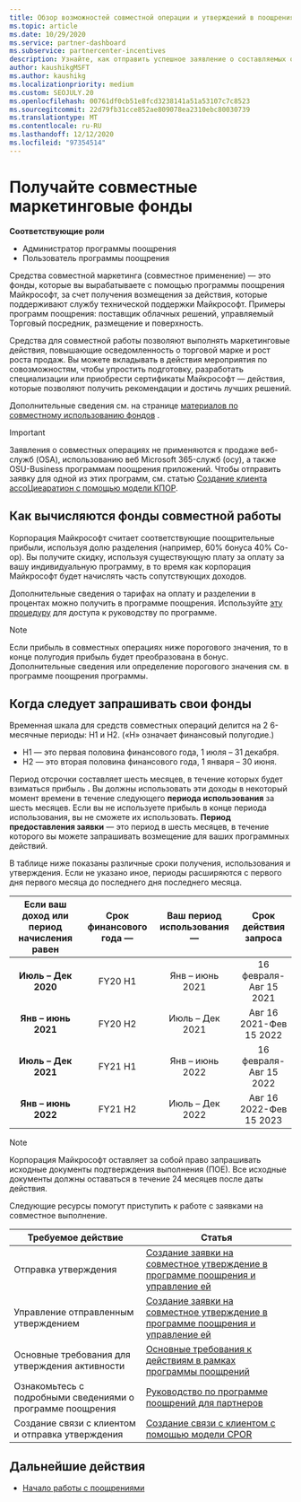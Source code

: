 ```yaml
---
title: Обзор возможностей совместной операции и утверждений в поощрениях
ms.topic: article
ms.date: 10/29/2020
ms.service: partner-dashboard
ms.subservice: partnercenter-incentives
description: Узнайте, как отправить успешное заявление о составляемых операциях для поощрения, организуя соответствующую документацию, счета, заявления и подтверждение выполнения.
author: kaushikgMSFT
ms.author: kaushikg
ms.localizationpriority: medium
ms.custom: SEOJULY.20
ms.openlocfilehash: 00761df0cb51e8fcd3238141a51a53107c7c8523
ms.sourcegitcommit: 22d79fb31cce852ae809078ea2310ebc80030739
ms.translationtype: MT
ms.contentlocale: ru-RU
ms.lasthandoff: 12/12/2020
ms.locfileid: "97354514"
---
```

# <a name="earn-cooperative-marketing-funds"></a>Получайте совместные маркетинговые фонды

**Соответствующие роли**

- Администратор программы поощрения
- Пользователь программы поощрения

Средства совместной маркетинга (совместное применение) — это фонды, которые вы вырабатываете с помощью программы поощрения Майкрософт, за счет получения возмещения за действия, которые поддерживают службу технической поддержки Майкрософт. Примеры программ поощрения: поставщик облачных решений, управляемый Торговый посредник, размещение и поверхность.

Средства для совместной работы позволяют выполнять маркетинговые действия, повышающие осведомленность о торговой марке и рост роста продаж. Вы можете вкладывать в действия мероприятия по совозможностям, чтобы упростить подготовку, разработать специализации или приобрести сертификаты Майкрософт — действия, которые позволяют получить рекомендации и достичь лучших решений.

Дополнительные сведения см. на странице [материалов по совместному использованию фондов](https://partner.microsoft.com/asset/collection/co-op-funds-resources#/) .

>[!Important]
>Заявления о совместных операциях не применяются к продаже веб-служб (OSA), использованию веб Microsoft 365-служб (осу), а также OSU-Business программам поощрения приложений. Чтобы отправить заявку для одной из этих программ, см. статью [Создание клиента ассоЦиеаратион с помощью модели КПОР](submit-osa-claim.md).

## <a name="how-co-op-funds-are-calculated"></a>Как вычисляются фонды совместной работы

Корпорация Майкрософт считает соответствующие поощрительные прибыли, используя долю разделения (например, 60% бонуса 40% Co-op). Вы получите скидку, используя существующую плату за оплату за вашу индивидуальную программу, в то время как корпорация Майкрософт будет начислять часть сопутствующих доходов.

Дополнительные сведения о тарифах на оплату и разделении в процентах можно получить в программе поощрения. Используйте [эту процедуру](incentives-determined-your-program-eligibility.md) для доступа к руководству по программе.

>[!NOTE]
>Если прибыль в совместных операциях ниже порогового значения, то в конце полугодия прибыль будет преобразована в бонус. Дополнительные сведения или определение порогового значения см. в программе поощрения программы.

## <a name="when-to-claim-your-funds"></a>Когда следует запрашивать свои фонды

Временная шкала для средств совместных операций делится на 2 6-месячные периоды: H1 и H2. («H» означает финансовый полугодие.)

- H1 — это первая половина финансового года, 1 июля – 31 декабря.
- H2 — это вторая половина финансового года, 1 января – 30 июня.

Период отсрочки составляет шесть месяцев, в течение которых будет взиматься прибыль **.** Вы должны использовать эти доходы в некоторый момент времени в течение следующего **периода использования** за шесть месяцев. Если вы не используете прибыль в конце периода использования, вы не сможете их использовать. **Период предоставления заявки** — это период в шесть месяцев, в течение которого вы можете запрашивать возмещение для ваших программных действий.

В таблице ниже показаны различные сроки получения, использования и утверждения. Если не указано иное, периоды расширяются с первого дня первого месяца до последнего дня последнего месяца.

|  Если ваш доход или период начисления равен  |Срок финансового года —  |  Ваш период использования —  |  Срок действия запроса  |
| :-----------: | :-----------: | :-----------: | :-----------: |
|**Июль – Дек 2020**| FY20 H1  |  Янв – июнь 2021  |  16 февраля-Авг 15 2021  |
|**Янв – июнь 2021** |  FY20 H2  |  Июль – Дек 2021  |  Авг 16 2021-Фев 15 2022  |
|**Июль – Дек 2021**|  FY21 H1  |  Янв – июнь 2022  |  16 февраля-Авг 15 2022  |
|**Янв – июнь 2022** |  FY21 H2  |  Июль – Дек 2022  |  Авг 16 2022-Фев 15 2023  |

>[!NOTE]
>Корпорация Майкрософт оставляет за собой право запрашивать исходные документы подтверждения выполнения (ПОЕ). Все исходные документы должны оставаться в течение 24 месяцев после даты действия.

Следующие ресурсы помогут приступить к работе с заявками на совместное выполнение.

| Требуемое действие | Статья |
| ------ | ----------- |
| Отправка утверждения |  [Создание заявки на совместное утверждение в программе поощрения и управление ей](create-incentives-claims.md)  |
| Управление отправленным утверждением | [Создание заявки на совместное утверждение в программе поощрения и управление ей](create-incentives-claims.md)    |
| Основные требования для утверждения активности | [Основные требования к действиям в рамках программы поощрений](core-requirements.md)   |
| Ознакомьтесь с подробными сведениями о программе поощрения | [Руководство по программе поощрений для партнеров](https://assetsprod.microsoft.com/co-op-guidebook.pdf)  |
| Создание связи с клиентом и отправка утверждения | [Создание связи с клиентом с помощью модели CPOR](submit-osa-claim.md)   |

## <a name="next-steps"></a>Дальнейшие действия

- [Начало работы с поощрениями](incentives-get-started-intro.md)
